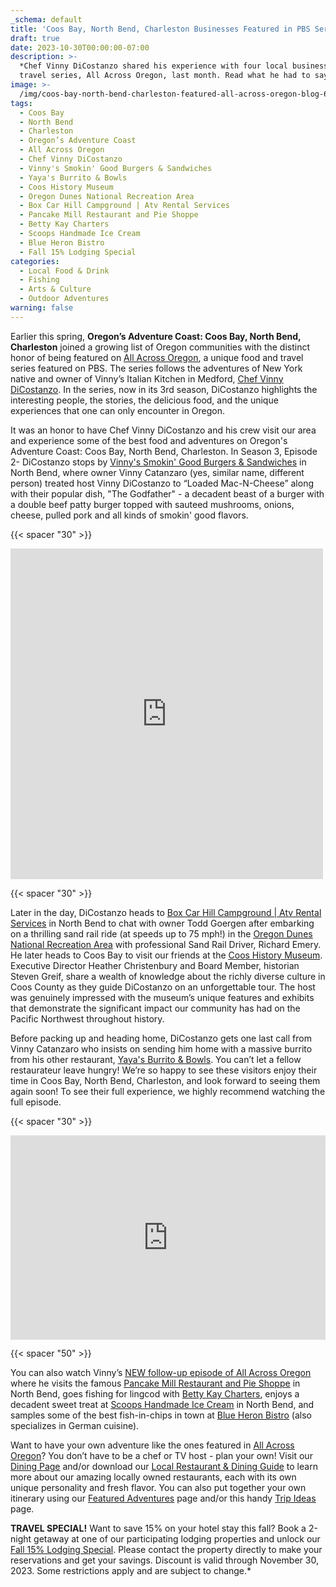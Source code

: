 ```yaml
---
_schema: default
title: 'Coos Bay, North Bend, Charleston Businesses Featured in PBS Series! '
draft: true
date: 2023-10-30T00:00:00-07:00
description: >-
  *Chef Vinny DiCostanzo shared his experience with four local businesses in his
  travel series, All Across Oregon, last month. Read what he had to say!*
image: >-
  /img/coos-bay-north-bend-charleston-featured-all-across-oregon-blog-695x322-jpg.png
tags:
  - Coos Bay
  - North Bend
  - Charleston
  - Oregon’s Adventure Coast
  - All Across Oregon
  - Chef Vinny DiCostanzo
  - Vinny's Smokin' Good Burgers & Sandwiches
  - Yaya's Burrito & Bowls
  - Coos History Museum
  - Oregon Dunes National Recreation Area
  - Box Car Hill Campground | Atv Rental Services
  - Pancake Mill Restaurant and Pie Shoppe
  - Betty Kay Charters
  - Scoops Handmade Ice Cream
  - Blue Heron Bistro
  - Fall 15% Lodging Special
categories:
  - Local Food & Drink
  - Fishing
  - Arts & Culture
  - Outdoor Adventures
warning: false
---
```

Earlier this spring, **Oregon’s Adventure Coast: Coos Bay, North Bend, Charleston** joined a growing list of Oregon communities with the distinct honor of being featured on [<u>All Across Oregon</u>](https://www.pbs.org/show/all-across-oregon/), a unique food and travel series featured on PBS. The series follows the adventures of New York native and owner of Vinny’s Italian Kitchen in Medford, [<u>Chef Vinny DiCostanzo</u>](https://www.wweek.com/arts/television/2022/03/08/chef-vinny-dicostanzo-showcases-oregons-restaurateurs-and-entrepreneurs-on-opbs-all-across-oregon/). In the series, now in its 3rd season, DiCostanzo highlights the interesting people, the stories, the delicious food, and the unique experiences that one can only encounter in Oregon.&nbsp;

It was an honor to have Chef Vinny DiCostanzo and his crew visit our area and experience some of the best food and adventures on Oregon's Adventure Coast: Coos Bay, North Bend, Charleston. In Season 3, Episode 2- DiCostanzo stops by [<u>Vinny's Smokin' Good Burgers &amp; Sandwiches</u>](https://www.vinnyssmokinburgers.com/) in North Bend, where owner Vinny Catanzaro (yes, similar name, different person) treated host Vinny DiCostanzo to “Loaded Mac-N-Cheese” along with their popular dish, "The Godfather" - a decadent beast of a burger with a double beef patty burger topped with sauteed mushrooms, onions, cheese, pulled pork and all kinds of smokin' good flavors.&nbsp;

{{< spacer "30" >}}

<iframe src="https://www.facebook.com/plugins/post.php?href=https%3A%2F%2Fwww.facebook.com%2Fvinnyssmokinburgers%2Fposts%2Fpfbid02DZMCS2TSAtQj1w1HCkjDuZb7vQQMmUqFVgrSLgLbKFha6xYoSgFazaw8VAGjc5vJl&show_text=true&width=500" width="500" height="529" style="border:none;overflow:hidden" scrolling="no" frameborder="0" allowfullscreen="true" allow="autoplay; clipboard-write; encrypted-media; picture-in-picture; web-share"></iframe>

{{< spacer "30" >}}

Later in the day, DiCostanzo heads to [<u>Box Car Hill Campground | Atv Rental Services</u>](https://boxcarhilloregon.com/) in North Bend to chat with owner Todd Goergen after embarking on a thrilling sand rail ride (at speeds up to 75 mph!) in the [<u>Oregon Dunes National Recreation Area</u>](https://www.oregonsadventurecoast.com/untamed-dunes/) with professional Sand Rail Driver, Richard Emery. He later heads to Coos Bay to visit our friends at the [<u>Coos History Museum</u>](https://cooshistory.org/). Executive Director Heather Christenbury and Board Member, historian Steven Greif, share a wealth of knowledge about the richly diverse culture in Coos County as they guide DiCostanzo on an unforgettable tour. The host was genuinely impressed with the museum’s unique features and exhibits that demonstrate the significant impact our community has had on the Pacific Northwest throughout history.&nbsp;&nbsp;

Before packing up and heading home, DiCostanzo gets one last call from Vinny Catanzaro who insists on sending him home with a massive burrito from his other restaurant, [<u>Yaya's Burrito &amp; Bowls</u>](https://www.facebook.com/YayasNorthBend/). You can’t let a fellow restaurateur leave hungry! We’re so happy to see these visitors enjoy their time in Coos Bay, North Bend, Charleston, and look forward to seeing them again soon! To see their full experience, we highly recommend watching the full episode.

{{< spacer "30" >}}

<div class="pbs-viral-player-wrapper" style="position: relative; padding-top: calc(56.25% + 43px);"><iframe src="https://player.pbs.org/viralplayer/3084793672/" allowfullscreen allow="encrypted-media" style="position: absolute; top: 0; width: 100%; height: 100%; border: 0;"></iframe></div>

{{< spacer "50" >}}

You can also watch Vinny’s [<u>NEW follow-up episode of All Across Oregon</u>](https://www.youtube.com/watch?v=XHpnVRpY8ro) where he visits the famous [<u>Pancake Mill Restaurant and Pie Shoppe</u>](https://pancakemill.com/) in North Bend, goes fishing for lingcod with [<u>Betty Kay Charters</u>](https://bettykaycharters.com/), enjoys a decadent sweet treat at [<u>Scoops Handmade Ice Cream</u>](https://scoops.life/) in North Bend, and samples some of the best fish-in-chips in town at [<u>Blue Heron Bistro</u>](http://www.blueheronbistro.net/) (also specializes in German cuisine).

Want to have your own adventure like the ones featured in [<u>All Across Oregon</u>](https://www.pbs.org/video/coos-bay-north-bend-charleston-oregon-bfiq8g/)? You don’t have to be a chef or TV host - plan your own! Visit our [<u>Dining Page</u>](https://www.oregonsadventurecoast.com/dining/) and/or download our [<u>Local Restaurant &amp; Dining Guide</u>](https://www.oregonsadventurecoast.com/img/restaurants-booklet-web-09-23.pdf) to learn more about our amazing locally owned restaurants, each with its own unique personality and fresh flavor. You can also put together your own itinerary using our [<u>Featured Adventures</u>](https://www.oregonsadventurecoast.com/adventures/) page and/or this handy [<u>Trip Ideas</u>](https://www.oregonsadventurecoast.com/tripideas/) page.

**TRAVEL SPECIAL!** Want to save 15% on your hotel stay this fall? Book a 2-night getaway at one of our participating lodging properties and unlock our [<u>Fall 15% Lodging Special</u>](https://www.oregonsadventurecoast.com/fall15/). Please contact the property directly to make your reservations and get your savings. Discount is valid through November 30, 2023. Some restrictions apply and are subject to change.\*